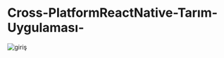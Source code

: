 # Cross-PlatformReactNative-Tarım-Uygulaması-
![giriş](https://user-images.githubusercontent.com/32498472/60434886-dba5d980-9c10-11e9-9d34-9c66b9514cd0.PNG)
